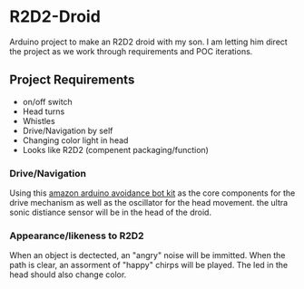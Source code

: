 # R2D2-Droid
Arduino project to make an R2D2 droid with my son. I am letting him direct the project as we work through requirements and POC iterations. 


## Project Requirements
- on/off switch
- Head turns
- Whistles
- Drive/Navigation by self
- Changing color light in head
- Looks like R2D2 (compenent packaging/function)

### Drive/Navigation
Using this [amazon arduino avoidance bot kit](https://amzn.to/3b5XqVA) as the core components for the drive mechanism as well as the oscillator for the head movement. the ultra sonic distiance sensor will be in the head of the droid. 

### Appearance/likeness to R2D2
When an object is dectected, an "angry" noise will be immitted. When the path is clear, an assorment of "happy" chirps will be played. The led in the head should also change color. 
